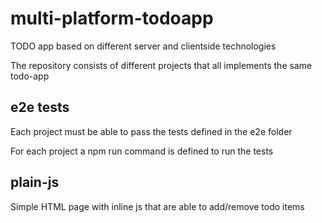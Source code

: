 # multi-platform-todoapp
TODO app based on different server and clientside technologies

The repository consists of different projects that all implements the same todo-app

## e2e tests
Each project must be able to pass the tests defined in the e2e folder

For each project a npm run command is defined to run the tests

## plain-js
Simple HTML page with inline js that are able to add/remove todo items

